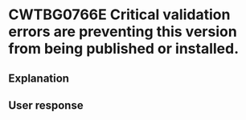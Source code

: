 # CWTBG0766E Critical validation errors are preventing this version from being published or installed.

## Explanation

## User response
